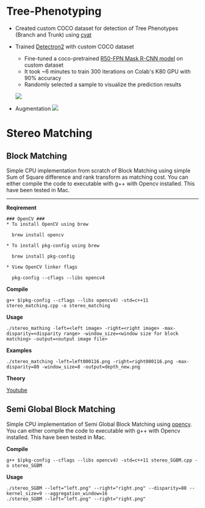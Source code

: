 # Tree-Phenotyping
* Created custom COCO dataset for detection of Tree Phenotypes (Branch and Trunk) using [cvat](https://cvat.org)
* Trained [Detectron2](https://github.com/facebookresearch/detectron2) with custom COCO dataset
  * Fine-tuned a coco-pretrained [R50-FPN Mask R-CNN model](https://github.com/facebookresearch/detectron2/blob/master/configs/COCO-InstanceSegmentation/mask_rcnn_R_50_FPN_3x.yaml) on custom dataset
  * It took ~6 minutes to train 300 iterations on Colab's K80 GPU with 90% accuracy
  * Randomly selected a sample to visualize the prediction results
  
  [![](https://img.shields.io/badge/Notebook-Run_in_Colab-EE4C2C?logo=PyTorch)](https://colab.research.google.com/drive/1FIHlN1xKRe8ufO0k42GvL_SqD06pAdp7)
  
 * Augmentation
  [![](https://img.shields.io/badge/Notebook-Run_in_Colab-EE4C2C?logo=PyTorch)](https://colab.research.google.com/drive/1Vu4Ky0pAtWilcUpI-awQryOpO5SQRNat#scrollTo=Bu3B12UeBhz7)
# Stereo Matching 

## Block Matching
Simple CPU implementation from scratch of Block Matching using simple Sum of Square difference and rank transform as matching cost. 
You can either compile the code to executable with g++ with Opencv installed. This have been tested in Mac.    

---
**Reqirement**

    ### OpenCV ###
    * To install OpenCV using brew
    
      brew install opencv
    
    * To install pkg-config using brew
    
      brew install pkg-config
    
    * View OpenCV linker flags
    
      pkg-config --cflags --libs opencv4
    

**Compile**

    g++ $(pkg-config --cflags --libs opencv4) -std=c++11 stereo_matching.cpp -o stereo_matching 

**Usage**

    ./stereo_mathing -left=<left image> -right=<right image> -max-disparity=<disparity range> -window_size=<window size for block matching> -output=<output image file> 

**Examples**

    ./stereo_matching -left=left000116.png -right=right000116.png -max-disparity=80 -window_size=8 -output=depth_new.png


**Theory**

[Youtube](https://www.youtube.com/watch?v=jzis4WE3Vc8&ab_channel=UCFCRCV)

## Semi Global Block Matching
Simple CPU implementation of Semi Global Block Matching using [opencv](https://docs.opencv.org/4.5.1/d1/d9f/classcv_1_1stereo_1_1StereoBinarySGBM.html#details). You can either compile the code to executable with g++ with Opencv installed. This have been tested in Mac. 

**Compile**

    g++ $(pkg-config --cflags --libs opencv4) -std=c++11 stereo_SGBM.cpp -o stereo_SGBM
    
**Usage**

    ./stereo_SGBM --left="left.png" --right="right.png" --disparity=80 --kernel_size=9 --aggregation_window=16
    ./stereo_SGBM --left="left.png" --right="right.png" 




